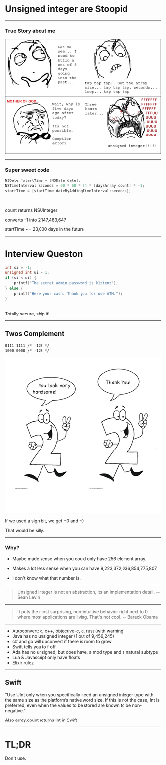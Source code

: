 # Unsigned integer are Stoopid

---

### True Story about me
![inline](./unsignedrage.png)

---

### Super sweet code

```objectivec
NSDate *startTime = [NSDate date];
NSTimeInterval seconds = 60 * 60 * 24 * [daysArray count] * -1;
startTime = [startTime dateByAddingTimeInterval:seconds];
```

<br/>

count returns NSUInteger

converts -1 into 2,147,483,647

startTime ~= 23,000 days in the future

---
# Interview Queston
```c
int si = -1;
unsigned int ui = 1;
if (si < ui) {
    printf("The secret admin password is k1ttenz");
} else {
    printf("Here your cash. Thank you for use ATM.");
}
```

<br/>
Totally secure, ship it!

---
## Twos Complement

```
0111 1111 /*  127 */
1000 0000 /* -128 */
```
![right](./twoscomplement.png)

If we used a sign bit, we get +0 and -0

That would be silly.

---

### Why?

* Maybe made sense when you could only have 256 element array.

* Makes a lot less sense when you can have 9,223,372,036,854,775,807

* I don't know what that number is.

---

> Unsigned integer is not an abstraction, its an implementation detail.
--Sean Levin

---
> It puts the most surprising, non-intuitive behavior right next to 0 where most applications are living. That's not cool.
-- Barack Obama

---

* Autoconvert: c, c++, objective-c, d, rust (with warning)
* Java has no unsigned integer (1 out of 9,456,245)
* c# and go will upconvert if there is room to grow
* Swift tells you to f off
* Ada has no unsigned, but does have, a mod type and a natural subtype
* Lua & Javascript only have floats
* Elixir rulez

---
## Swift

"Use UInt only when you specifically need an unsigned integer type with the same size as the platform’s native word size. If this is not the case, Int is preferred, even when the values to be stored are known to be non-negative."
<br/>

Also array.count returns Int in Swift

---
# TL;DR
Don't use.
